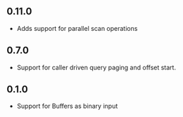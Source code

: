 ## 0.11.0

* Adds support for parallel scan operations

## 0.7.0

* Support for caller driven query paging and offset start.

## 0.1.0

* Support for Buffers as binary input
